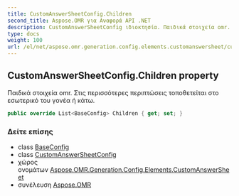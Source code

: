 ```yaml
---
title: CustomAnswerSheetConfig.Children
second_title: Aspose.OMR για Αναφορά API .NET
description: CustomAnswerSheetConfig ιδιοκτησία. Παιδικά στοιχεία omr. Στις περισσότερες περιπτώσεις τοποθετείται στο εσωτερικό του γονέα ή κάτω.
type: docs
weight: 100
url: /el/net/aspose.omr.generation.config.elements.customanswersheet/customanswersheetconfig/children/
---
```

## CustomAnswerSheetConfig.Children property

Παιδικά στοιχεία omr. Στις περισσότερες περιπτώσεις τοποθετείται στο εσωτερικό του γονέα ή κάτω.

```csharp
public override List<BaseConfig> Children { get; set; }
```

### Δείτε επίσης

* class [BaseConfig](../../../aspose.omr.generation.config/baseconfig/)
* class [CustomAnswerSheetConfig](../)
* χώρος ονομάτων [Aspose.OMR.Generation.Config.Elements.CustomAnswerSheet](../../customanswersheetconfig/)
* συνέλευση [Aspose.OMR](../../../)


